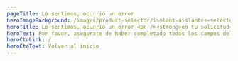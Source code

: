 ```yaml
---
pageTitle: Lo sentimos, ocurrió un error
heroImageBackground: /images/product-selector/isolant-aislantes-selector-de-producto-resultados-fondo.jpg
heroTitle: Lo sentimos, ocurrió un error <br /><strong>en tu solicitud</strong>
heroText: Por favor, asegurate de haber completado todos los campos del formulario, incluyendo la validación contra spam, y volvé a intentarlo.
heroCtaLink: /
heroCtaText: Volver al inicio
---
```

